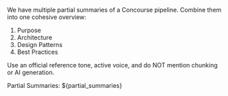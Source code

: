 We have multiple partial summaries of a Concourse pipeline. 
Combine them into one cohesive overview:
1. Purpose
2. Architecture
3. Design Patterns
4. Best Practices

Use an official reference tone, active voice, and do NOT mention chunking or AI generation.

Partial Summaries:
${partial_summaries}